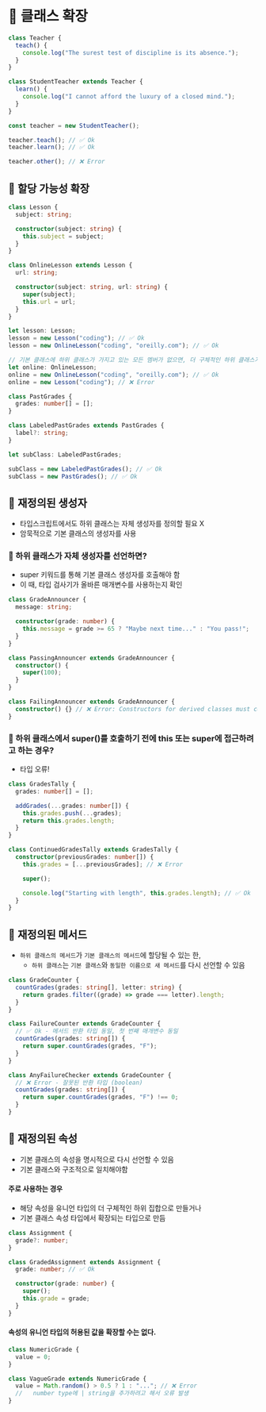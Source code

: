 # 📖 클래스 확장

```ts
class Teacher {
  teach() {
    console.log("The surest test of discipline is its absence.");
  }
}

class StudentTeacher extends Teacher {
  learn() {
    console.log("I cannot afford the luxury of a closed mind.");
  }
}

const teacher = new StudentTeacher();

teacher.teach(); // ✅ Ok
teacher.learn(); // ✅ Ok

teacher.other(); // ❌ Error
```

## 📍 할당 가능성 확장
```ts
class Lesson {
  subject: string;

  constructor(subject: string) {
    this.subject = subject;
  }
}

class OnlineLesson extends Lesson {
  url: string;

  constructor(subject: string, url: string) {
    super(subject);
    this.url = url;
  }
}

let lesson: Lesson;
lesson = new Lesson("coding"); // ✅ Ok
lesson = new OnlineLesson("coding", "oreilly.com"); // ✅ Ok

// 기본 클래스에 하위 클래스가 가지고 있는 모든 멤버가 없으면, 더 구체적인 하위 클래스가 필요한 곳에서 사용할 수 없다.
let online: OnlineLesson;
online = new OnlineLesson("coding", "oreilly.com"); // ✅ Ok
online = new Lesson("coding"); // ❌ Error
```

```ts
class PastGrades {
  grades: number[] = [];
}

class LabeledPastGrades extends PastGrades {
  label?: string;
}

let subClass: LabeledPastGrades;

subClass = new LabeledPastGrades(); // ✅ Ok
subClass = new PastGrades(); // ✅ Ok
```

## 📍 재정의된 생성자
- 타입스크립트에서도 하위 클래스는 자체 생성자를 정의할 필요 X
- 암묵적으로 기본 클래스의 생성자를 사용

### 👀 하위 클래스가 자체 생성자를 선언하면?
- super 키워드를 통해 기본 클래스 생성자를 호출해야 함
- 이 때, 타입 검사기가 올바른 매개변수를 사용하는지 확인

```ts
class GradeAnnouncer {
  message: string;

  constructor(grade: number) {
    this.message = grade >= 65 ? "Maybe next time..." : "You pass!";
  }
}

class PassingAnnouncer extends GradeAnnouncer {
  constructor() {
    super(100);
  }
}

class FailingAnnouncer extends GradeAnnouncer {
  constructor() {} // ❌ Error: Constructors for derived classes must contain a 'super' call
}
```

### 👀 하위 클래스에서 super()를 호출하기 전에 this 또는 super에 접근하려고 하는 경우?
- 타입 오류!
```ts
class GradesTally {
  grades: number[] = [];

  addGrades(...grades: number[]) {
    this.grades.push(...grades);
    return this.grades.length;
  }
}

class ContinuedGradesTally extends GradesTally {
  constructor(previousGrades: number[]) {
    this.grades = [...previousGrades]; // ❌ Error

    super();

    console.log("Starting with length", this.grades.length); // ✅ Ok
  }
}
```

## 📍 재정의된 메서드
- `하위 클래스의 메서드`가 `기본 클래스의 메서드`에 할당될 수 있는 한,
  - `하위 클래스`는 `기본 클래스`와 `동일한 이름으로 새 메서드`를 다시 선언할 수 있음
```ts
class GradeCounter {
  countGrades(grades: string[], letter: string) {
    return grades.filter((grade) => grade === letter).length;
  }
}

class FailureCounter extends GradeCounter {
  // ✅ Ok - 메서드 반환 타입 동일, 첫 번째 매개변수 동일
  countGrades(grades: string[]) {
    return super.countGrades(grades, "F");
  }
}

class AnyFailureChecker extends GradeCounter {
  // ❌ Error - 잘못된 반환 타입 (boolean)
  countGrades(grades: string[]) {
    return super.countGrades(grades, "F") !== 0;
  }
}
```

## 📍 재정의된 속성

- 기본 클래스의 속성을 명시적으로 다시 선언할 수 있음
- 기본 클래스와 구조적으로 일치해야함

#### 주로 사용하는 경우
  - 해당 속성을 유니언 타입의 더 구체적인 하위 집합으로 만들거나
  - 기본 클래스 속성 타입에서 확장되는 타입으로 만듬

```ts
class Assignment {
  grade?: number;
}

class GradedAssignment extends Assignment {
  grade: number; // ✅ Ok

  constructor(grade: number) {
    super();
    this.grade = grade;
  }
}
```

#### 속성의 유니언 타입의 허용된 값을 확장할 수는 없다.
```ts
class NumericGrade {
  value = 0;
}

class VagueGrade extends NumericGrade {
  value = Math.random() > 0.5 ? 1 : "..."; // ❌ Error
  //   number type에 | string을 추가하려고 해서 오류 발생
}
```